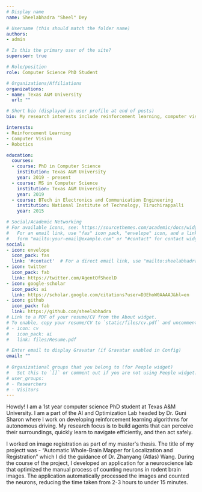 ```yaml
---
# Display name
name: Sheelabhadra "Sheel" Dey

# Username (this should match the folder name)
authors:
- admin

# Is this the primary user of the site?
superuser: true

# Role/position
role: Computer Science PhD Student

# Organizations/Affiliations
organizations:
- name: Texas A&M University
  url: ""

# Short bio (displayed in user profile at end of posts)
bio: My research interests include reinforcement learning, computer vision and robotics.

interests:
- Reinforcement Learning
- Computer Vision
- Robotics

education:
  courses:
  - course: PhD in Computer Science
    institution: Texas A&M University
    year: 2019 - present
  - course: MS in Computer Science
    institution: Texas A&M University
    year: 2019
  - course: BTech in Electronics and Communication Engineering
    institution: National Institute of Technology, Tiruchirappalli
    year: 2015

# Social/Academic Networking
# For available icons, see: https://sourcethemes.com/academic/docs/widgets/#icons
#   For an email link, use "fas" icon pack, "envelope" icon, and a link in the
#   form "mailto:your-email@example.com" or "#contact" for contact widget.
social:
- icon: envelope
  icon_pack: fas
  link: '#contact'  # For a direct email link, use "mailto:sheelabhadra@gmail.com".
- icon: twitter
  icon_pack: fab
  link: https://twitter.com/AgentOfSheelD
- icon: google-scholar
  icon_pack: ai
  link: https://scholar.google.com/citations?user=D3EhoW0AAAAJ&hl=en
- icon: github
  icon_pack: fab
  link: https://github.com/sheelabhadra
# Link to a PDF of your resume/CV from the About widget.
# To enable, copy your resume/CV to `static/files/cv.pdf` and uncomment the lines below.  
# - icon: cv
#   icon_pack: ai
#   link: files/Resume.pdf

# Enter email to display Gravatar (if Gravatar enabled in Config)
email: ""
  
# Organizational groups that you belong to (for People widget)
#   Set this to `[]` or comment out if you are not using People widget.  
# user_groups:
# - Researchers
# - Visitors
---
```


Howdy! I am a 1st year computer science PhD student at Texas A&M University. I am a part of the AI and Optimization Lab headed by Dr. Guni Sharon where I work on developing reinforcement learning algorithms for autonomous driving. My research focus is to build agents that can perceive their surroundings, quickly learn to navigate efficiently, and then act safely.

I worked on image registration as part of my master's thesis. The title of my projectt was - “Automatic Whole-Brain Mapper for Localization and Registration” which I did the guidance of Dr. Zhanyang (Atlas) Wang. During the course of the project, I developed an application for a neuroscience lab that optimized the manual process of counting neurons in rodent brain images. The application automatically processed the images and counted the neurons, reducing the time taken from 2-3 hours to under 15 minutes.
